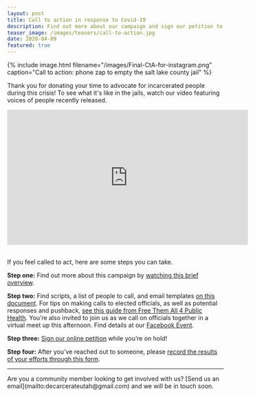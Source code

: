 ```yaml
---
layout: post
title: Call to action in response to Covid-19
description: Find out more about our campaign and sign our petition to release inmates being held in the Salt Lake County Jails. Resources for who to call, including scripts and email templates, are included with a form to fill out your responses. 
teaser_image: /images/teasers/call-to-action.jpg
date: 2020-04-09
featured: true
---
```

{% include image.html
  filename="/images/Final-CtA-for-instagram.png"
  caption="Call to action: phone zap to empty the salt lake county jail"
%}

Thank you for donating your time to advocate for incarcerated people during this crisis! To see what it's like in the jails, watch our video featuring voices of people recently released.
<iframe width="560" height="315" src="https://www.youtube.com/embed/TNuWCLqWMO8" frameborder="0" allow="accelerometer; autoplay; encrypted-media; gyroscope; picture-in-picture" allowfullscreen></iframe>
<br><br>

If you feel called to act, here are some steps you can take.<br>

<b>Step one:</b> Find out more about this campaign by [watching this brief overview](https://www.facebook.com/decarcerateutah/videos/230243131549977/).

<b>Step two:</b> Find scripts, a list of people to call, and email templates [on this document](https://docs.google.com/document/d/1OZ63X7eVGu-raaQ_dsNrrwF6QTEctgOlctW6XIxs0xs/edit). 
For tips on making calls to elected officials, as well as potential responses and pushback, [see this guide from Free Them All 4 Public Health](https://docs.google.com/document/d/1Kfn6U3xoQCiHFdcjb6JNzHOpLJQX6gIbdIywy-LsqZI/edit).
You’re also invited to join us as we call on officials together in a virtual meet up this afternoon. Find details at our [Facebook Event](https://www.facebook.com/events/524387501605836/).

<b>Step three:</b> [Sign our online petition](https://www.change.org/p/salt-lake-county-officials-empty-the-jails) while you’re on hold!

<b>Step four:</b> After you’ve reached out to someone, please [record the results of your efforts through this form](https://docs.google.com/forms/d/e/1FAIpQLSe6LjmEUgaYOeW41pJLjjtx4X0PDvG1l7ImwABrOko58d-DFw/viewform).

<hr>
Are you a community member looking to get involved with us? [Send us an email](mailto:decarcerateutah@gmail.com) and we will be in touch soon.

